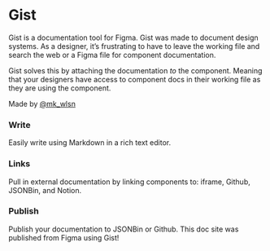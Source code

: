 # Gist

Gist is a documentation tool for Figma. Gist was made to document design systems. As a designer, it’s frustrating to have to leave the working file and search the web or a Figma file for component documentation.


Gist solves this by attaching the documentation *to* the component. Meaning that your designers have access to component docs in their working file as they are using the component.


Made by [@mk_wlsn](https://twitter.com/mk_wlsn)


### Write

Easily write using Markdown in a rich text editor.

### Links

Pull in external documentation by linking components to: iframe, Github, JSONBin, and Notion.

### Publish

Publish your documentation to JSONBin or Github. This doc site was published from Figma using Gist!